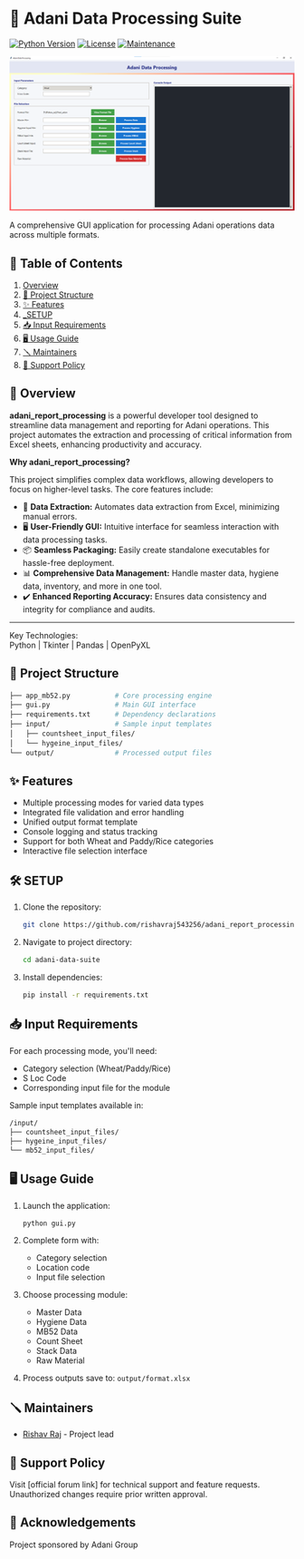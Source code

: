 # 🌾 Adani Data Processing Suite

[![Python Version](https://img.shields.io/badge/Python-3.x-blue)](https://www.python.org/) 
[![License](https://img.shields.io/badge/License-Proprietary-red)](#) 
[![Maintenance](https://img.shields.io/badge/Maintained-yes-green)](#)

![Adani Data Processing GUI Interface](tool_img.png)

A comprehensive GUI application for processing Adani operations data across multiple formats.

## 📌 Table of Contents
1. [Overview](#overview)
2. [📁 Project Structure](#project-structure)
3. [✨ Features](#features)
4. [_SETUP](#setup)
5. [📥 Input Requirements](#input-requirements)
6. [🖥️ Usage Guide](#usage-guide)
7. [🪛 Maintainers](#maintainers)
8. [🚨 Support Policy](#support-policy)

## 🧾 Overview
**adani\_report\_processing** is a powerful developer tool designed to streamline data management and reporting for Adani operations. This project automates the extraction and processing of critical information from Excel sheets, enhancing productivity and accuracy.

**Why adani\_report\_processing?**

This project simplifies complex data workflows, allowing developers to focus on higher-level tasks. The core features include:

*   🎯 **Data Extraction:** Automates data extraction from Excel, minimizing manual errors.
*   🖥️ **User-Friendly GUI:** Intuitive interface for seamless interaction with data processing tasks.
*   📦 **Seamless Packaging:** Easily create standalone executables for hassle-free deployment.
*   📊 **Comprehensive Data Management:** Handle master data, hygiene data, inventory, and more in one tool.
*   ✔️ **Enhanced Reporting Accuracy:** Ensures data consistency and integrity for compliance and audits.

* * *
Key Technologies:  
Python | Tkinter | Pandas | OpenPyXL

## 📁 Project Structure
```bash
├── app_mb52.py           # Core processing engine
├── gui.py                # Main GUI interface
├── requirements.txt      # Dependency declarations
├── input/                # Sample input templates
│   ├── countsheet_input_files/
│   └── hygeine_input_files/
└── output/               # Processed output files
```

## ✨ Features
- Multiple processing modes for varied data types
- Integrated file validation and error handling
- Unified output format template
- Console logging and status tracking
- Support for both Wheat and Paddy/Rice categories
- Interactive file selection interface

## 🛠️ SETUP
1. Clone the repository:
   ```bash
   git clone https://github.com/rishavraj543256/adani_report_processing
   ```
2. Navigate to project directory:
   ```bash
   cd adani-data-suite
   ```
3. Install dependencies:
   ```bash
   pip install -r requirements.txt
   ```

## 📥 Input Requirements
For each processing mode, you'll need:
- Category selection (Wheat/Paddy/Rice)
- S Loc Code
- Corresponding input file for the module

Sample input templates available in:
```
/input/
├── countsheet_input_files/
├── hygeine_input_files/
└── mb52_input_files/
```

## 🖥️ Usage Guide
1. Launch the application:
   ```bash
   python gui.py
   ```

2. Complete form with:
   - Category selection
   - Location code
   - Input file selection

3. Choose processing module:
   - Master Data
   - Hygiene Data
   - MB52 Data
   - Count Sheet
   - Stack Data
   - Raw Material

4. Process outputs save to: `output/format.xlsx`

## 🪛 Maintainers
- [Rishav Raj](https://github.com/RishavRaj) - Project lead

## 🚨 Support Policy
Visit [official forum link] for technical support and feature requests. Unauthorized changes require prior written approval.

## 📎 Acknowledgements
Project sponsored by Adani Group
